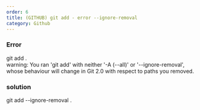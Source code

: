 ```yaml
---         
order: 6   
title: (GITHUB) git add - error --ignore-removal   
category: Github   
---         
```

   
### Error   
git add .   
warning: You ran 'git add' with neither '-A (--all)' or '--ignore-removal',   
whose behaviour will change in Git 2.0 with respect to paths you removed.   
   
### solution   
git add --ignore-removal .
